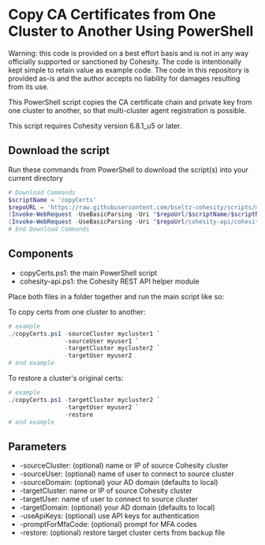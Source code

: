 # Copy CA Certificates from One Cluster to Another Using PowerShell

Warning: this code is provided on a best effort basis and is not in any way officially supported or sanctioned by Cohesity. The code is intentionally kept simple to retain value as example code. The code in this repository is provided as-is and the author accepts no liability for damages resulting from its use.

This PowerShell script copies the CA certificate chain and private key from one cluster to another, so that multi-cluster agent registration is possible.

This script requires Cohesity version 6.8.1_u5 or later.

## Download the script

Run these commands from PowerShell to download the script(s) into your current directory

```powershell
# Download Commands
$scriptName = 'copyCerts'
$repoURL = 'https://raw.githubusercontent.com/bseltz-cohesity/scripts/master/powershell'
(Invoke-WebRequest -UseBasicParsing -Uri "$repoUrl/$scriptName/$scriptName.ps1").content | Out-File "$scriptName.ps1"; (Get-Content "$scriptName.ps1") | Set-Content "$scriptName.ps1"
(Invoke-WebRequest -UseBasicParsing -Uri "$repoUrl/cohesity-api/cohesity-api.ps1").content | Out-File cohesity-api.ps1; (Get-Content cohesity-api.ps1) | Set-Content cohesity-api.ps1
# End Download Commands
```

## Components

* copyCerts.ps1: the main PowerShell script
* cohesity-api.ps1: the Cohesity REST API helper module

Place both files in a folder together and run the main script like so:

To copy certs from one cluster to another:

```powershell
# example
./copyCerts.ps1 -sourceCluster mycluster1 `
                -sourceUser myuser1 `
                -targetCluster mycluster2 `
                -targetUser myuser2
# end example
```

To restore a cluster's original certs:

```powershell
# example
./copyCerts.ps1 -targetCluster mycluster2 `
                -targetUser myuser2 `
                -restore
# end example
```

## Parameters

* -sourceCluster: (optional) name or IP of source Cohesity cluster
* -sourceUser: (optional) name of user to connect to source cluster
* -sourceDomain: (optional) your AD domain (defaults to local)
* -targetCluster: name or IP of source Cohesity cluster
* -targetUser: name of user to connect to source cluster
* -targetDomain: (optional) your AD domain (defaults to local)
* -useApiKeys: (optional) use API keys for authentication
* -promptForMfaCode: (optional) prompt for MFA codes
* -restore: (optional) restore target cluster certs from backup file
